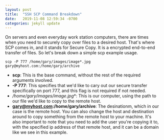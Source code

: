 ```yaml
---
layout: post
title:  "SSH SCP Command Breakdown"
date:   2019-11-08 12:59:34 -0700
categories: jekyll update
---
```

 
On servers and even everyday work station computers, there are times when you need to securely copy over files
to a desired host.  That's where SCP comes in, and it stands for Secure Copy.  It is a encrypted end-to-end
transfer of files.  So let's break down a simple scp example usage.
```
scp -P 777 /home/gary/images/image*.jpg gary@myhost.com:/home/gary/archive 
```
- **scp**:  This is the base command, without the rest of the required arguments involved.
- **-P 777**:  This specifies that we'd like to cary out our secure transfer specifically on port 777, and this flag is not required if not needed.
- **/home/gary/images/image*.jpg**: This is our computer, using the path to our file we'd like to copy to the remote host.
- **gary@myhost.com:/home/gary/archive**: The desinationm, which in our case is the remote host.  You can also
change the host and destination around to copy something from the remote host to your machine.  It's also
important to note that you need to add the user you're copying it to, with the specified ip address of that remote host,
and it can be a domain like we see in this example.
